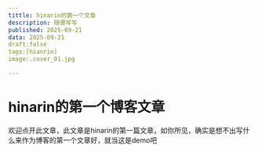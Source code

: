 ```yaml
---
tittle: hinarin的第一个文章
description: 随便写写
published: 2025-09-21
data: 2025-09-21
draft:false
tags:[hianrin]
image:.cover_01.jpg

---
```

# hinarin的第一个博客文章
欢迎点开此文章，此文章是hinarin的第一篇文章，如你所见，确实是想不出写什么来作为博客的第一个文章好，就当这是demo吧
